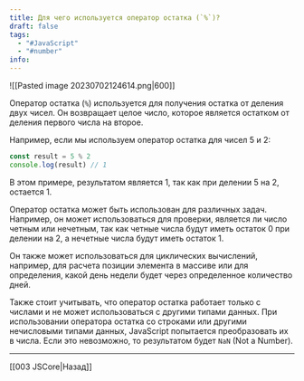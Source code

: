 ```yaml
---
title: Для чего используется оператор остатка (`%`)?
draft: false
tags:
  - "#JavaScript"
  - "#number"
info:
---
```

![[Pasted image 20230702124614.png|600]]

Оператор остатка (`%`) используется для получения остатка от деления двух чисел. Он возвращает целое число, которое является остатком от деления первого числа на второе.

Например, если мы используем оператор остатка для чисел 5 и 2:

```javascript
const result = 5 % 2
console.log(result) // 1
```

В этом примере, результатом является 1, так как при делении 5 на 2, остается 1.

Оператор остатка может быть использован для различных задач. Например, он может использоваться для проверки, является ли число четным или нечетным, так как четные числа будут иметь остаток 0 при делении на 2, а нечетные числа будут иметь остаток 1.

Он также может использоваться для циклических вычислений, например, для расчета позиции элемента в массиве или для определения, какой день недели будет через определенное количество дней.

Также стоит учитывать, что оператор остатка работает только с числами и не может использоваться с другими типами данных. При использовании оператора остатка со строками или другими нечисловыми типами данных, JavaScript попытается преобразовать их в числа. Если это невозможно, то результатом будет `NaN` (Not a Number).

---

[[003 JSCore|Назад]]